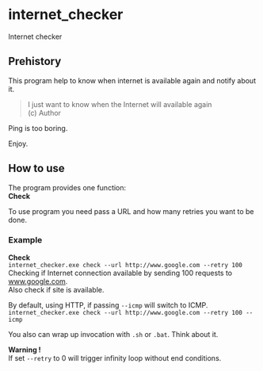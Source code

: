 # internet_checker

Internet checker

## Prehistory
This program help to know when internet is available again and notify about it.

> I just want to know when the Internet will available again  
> (c) Author

Ping is too boring.

Enjoy.

## How to use
The program provides one function:  
**Check**

To use program you need pass a URL and how many retries you want to be done.

### Example 
**Check**  
`internet_checker.exe check --url http://www.google.com --retry 100`  
Checking if Internet connection available by sending 100 requests to www.google.com.  
Also check if site is available.

By default, using HTTP, if passing `--icmp` will switch to ICMP.  
`internet_checker.exe check --url http://www.google.com --retry 100 --icmp`

You also can wrap up invocation with `.sh` or `.bat`. Think about it.

**Warning !**  
If set `--retry` to 0 will trigger infinity loop without end conditions. 